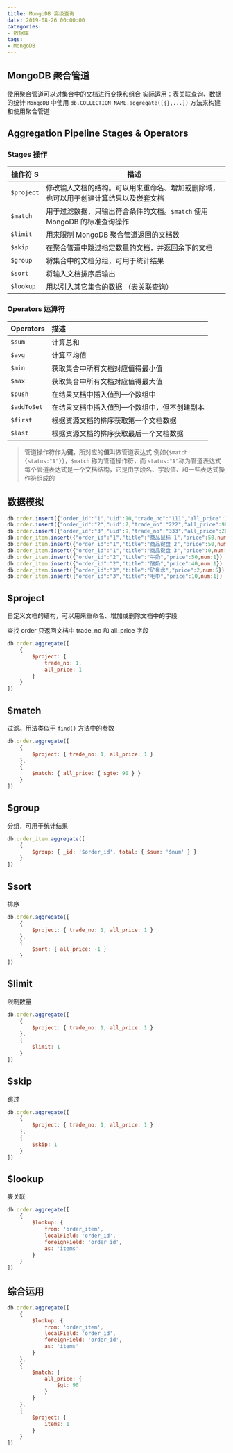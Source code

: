 ```yaml
---
title: MongoDB 高级查询
date: 2019-08-26 00:00:00
categories: 
- 数据库
tags:
- MongoDB
---
```


## MongoDB 聚合管道

使用聚合管道可以对集合中的文档进行变换和组合
实际运用：表关联查询、数据的统计
`MongoDB` 中使用 `db.COLLECTION_NAME.aggregate([{},...])` 方法来构建和使用聚合管道

## Aggregation Pipeline Stages & Operators

### Stages 操作

| 操作符 S   | 描述                                                                                 |
| ---------- | ------------------------------------------------------------------------------------ |
| `$project` | 修改输入文档的结构。可以用来重命名、增加或删除域，也可以用于创建计算结果以及嵌套文档 |
| `$match`   | 用于过滤数据，只输出符合条件的文档。`$match` 使用 MongoDB 的标准查询操作             |
| `$limit`   | 用来限制 MongoDB 聚合管道返回的文档数                                                |
| `$skip`    | 在聚合管道中跳过指定数量的文档，并返回余下的文档                                     |
| `$group`   | 将集合中的文档分组，可用于统计结果                                                   |
| `$sort`    | 将输入文档排序后输出                                                                 |
| `$lookup`  | 用以引入其它集合的数据 （表关联查询）                                                |

### Operators 运算符

| Operators    | 描述                                           |
| :----------- | :--------------------------------------------- |
| `$sum`      | 计算总和                                     |
| `$avg`      | 计算平均值                                     |
| `$min`      | 获取集合中所有文档对应值得最小值             |
| `$max`      | 获取集合中所有文档对应值得最大值             |
| `$push`     | 在结果文档中插入值到一个数组中               |
| `$addToSet` | 在结果文档中插入值到一个数组中，但不创建副本 |
| `$first`    | 根据资源文档的排序获取第一个文档数据         |
| `$last`     | 根据资源文档的排序获取最后一个文档数据         |

> 管道操作符作为**键**，所对应的**值**叫做管道表达式
> 例如`{$match:{status:"A"}}`，`$match` 称为管道操作符，而 `status:"A"`称为管道表达式
> 每个管道表达式是一个文档结构，它是由字段名、字段值、和一些表达式操作符组成的

## 数据模拟

```javascript
db.order.insert({"order_id":"1","uid":10,"trade_no":"111","all_price":100,"all_num":2})
db.order.insert({"order_id":"2","uid":7,"trade_no":"222","all_price":90,"all_num":2})
db.order.insert({"order_id":"3","uid":9,"trade_no":"333","all_price":20,"all_num":6})
db.order_item.insert({"order_id":"1","title":"商品鼠标 1","price":50,num:1})
db.order_item.insert({"order_id":"1","title":"商品键盘 2","price":50,num:1})
db.order_item.insert({"order_id":"1","title":"商品键盘 3","price":0,num:1})
db.order_item.insert({"order_id":"2","title":"牛奶","price":50,num:1})
db.order_item.insert({"order_id":"2","title":"酸奶","price":40,num:1})
db.order_item.insert({"order_id":"3","title":"矿泉水","price":2,num:5})
db.order_item.insert({"order_id":"3","title":"毛巾","price":10,num:1})
```

## $project

自定义文档的结构，可以用来重命名、增加或删除文档中的字段

查找 order 只返回文档中 trade_no 和 all_price 字段

```javascript
db.order.aggregate([
    {
        $project: {
            trade_no: 1,
            all_price: 1
        }
    }
])
```

## $match

过滤。用法类似于 `find()` 方法中的参数

```javascript
db.order.aggregate([
    {
        $project: { trade_no: 1, all_price: 1 }
    },
    {
        $match: { all_price: { $gte: 90 } }
    }
])
```

## $group

分组，可用于统计结果

```javascript
db.order_item.aggregate([
    {
        $group: { _id: '$order_id', total: { $sum: '$num' } }
    }
])
```

## $sort

排序

```javascript
db.order.aggregate([
    {
        $project: { trade_no: 1, all_price: 1 }
    },
    {
        $sort: { all_price: -1 }
    }
])
```

## $limit

限制数量

```javascript
db.order.aggregate([
    {
        $project: { trade_no: 1, all_price: 1 }
    },
    {
        $limit: 1
    }
])
```

## $skip

跳过

```javascript
db.order.aggregate([
    {
        $project: { trade_no: 1, all_price: 1 }
    },
    {
        $skip: 1
    }
])
```

## $lookup

表关联

```javascript
db.order.aggregate([
    {
        $lookup: {
            from: 'order_item',
            localField: 'order_id',
            foreignField: 'order_id',
            as: 'items'
        }
    }
])
```

## 综合运用

```javascript
db.order.aggregate([
    {
        $lookup: {
            from: 'order_item',
            localField: 'order_id',
            foreignField: 'order_id',
            as: 'items'
        }
    },
    {
        $match: {
            all_price: {
                $gt: 90
            }
        }
    },
    {
        $project: {
            items: 1
        }
    }
])

```

